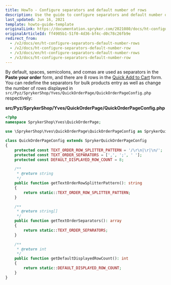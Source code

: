 ```yaml
---
title: HowTo - Configure separators and default number of rows
description: Use the guide to configure separators and default number of rows
last_updated: Jun 16, 2021
template: howto-guide-template
originalLink: https://documentation.spryker.com/2021080/docs/ht-configure-separators-default-number-rows
originalArticleId: ff4905b1-51f0-4d36-bf4c-d0c78c26fb9e
redirect_from:
  - /v2/docs/en/ht-configure-separators-default-number-rows
  - /v2/docs/ht-configure-separators-default-number-row
  - /v3/docs/en/ht-configure-separators-default-number-rows
  - /v3/docs/ht-configure-separators-default-number-row
---
```


By default, spaces, semicolons, and comas are used as separators in the **Paste your order** form, and there are 8 rows in the [Quick Add to Cart](/docs/scos/user/features/202108.0/configurable-product-feature-overview.html#configurable-product) form. You can redefine the separators for bulk products entry as well as change the number of rows displayed in `src/Pyz/SprykerShop/Yves/QuickOrderPage/QuickOrderPageConfig.php` respectively:

**src/Pyz/SprykerShop/Yves/QuickOrderPage/QuickOrderPageConfig.php**

```php
<?php
namespace SprykerShop\Yves\QuickOrderPage;

use \SprykerShop\Yves\QuickOrderPage\QuickOrderPageConfig as SprykerQuickOrderPageConfig;

class QuickOrderPageConfig extends SprykerQuickOrderPageConfig
{
	protected const TEXT_ORDER_ROW_SPLITTER_PATTERN = '/\r\n|\r|\n/';
	protected const TEXT_ORDER_SEPARATORS = [',', ';', ' '];
	protected const DEFAULT_DISPLAYED_ROW_COUNT = 8;

	/**
	 * @return string
	 */
	public function getTextOrderRowSplitterPattern(): string
	{
		return static::TEXT_ORDER_ROW_SPLITTER_PATTERN;
	}

	/**
	 * @return string[]
	 */
	public function getTextOrderSeparators(): array
	{
		return static::TEXT_ORDER_SEPARATORS;
	}

	/**
	 * @return int
	 */
	public function getDefaultDisplayedRowCount(): int
	{
		return static::DEFAULT_DISPLAYED_ROW_COUNT;
	}
}
```

